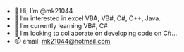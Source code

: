 - 👋 Hi, I’m @mk21044
- 👀 I’m interested in excel VBA, VB#, C#, C++, Java.
- 🌱 I’m currently learning VB#, C#
- 💞️ I’m looking to collaborate on developing code on C#...
- 📫 email: mk21044@hotmail.com

<!---
mk21044/mk21044 is a ✨ special ✨ repository because its `README.md` (this file) appears on your GitHub profile.
You can click the Preview link to take a look at your changes.
--->
